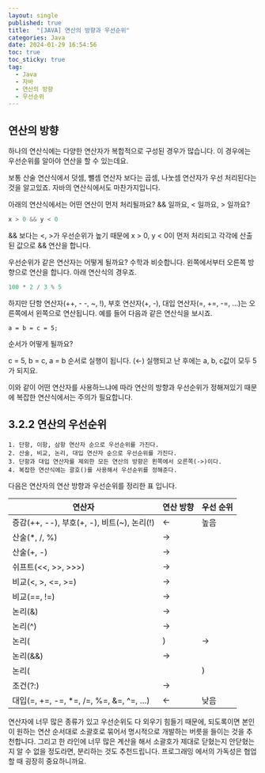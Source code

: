 ```yaml
---
layout: single
published: true
title:  "[JAVA] 연산의 방향과 우선순위"
categories: Java
date: 2024-01-29 16:54:56
toc: true
toc_sticky: true
tag:   
  - Java
  - 자바
  - 연산의 방향
  - 우선순위
---
```


##  연산의 방향

하나의 연산식에는 다양한 연산자가 복합적으로 구성된 경우가 많습니다. 이 경우에는 우선순위를 알아야 연산을 할 수 있는데요.

보통 산술 연산식에서 덧셈, 뺄셈 연산자 보다는 곱셈, 나눗셈 연산자가 우선 처리된다는 것을 알고있죠. 자바의 연산식에서도 마찬가지입니다. 

아래의 연산식에서는 어떤 연산이 먼저 처리될까요? && 일까요, < 일까요, > 일까요?

```java
x > 0 && y < 0
```

&& 보다는 <, >가 우선순위가 높기 때문에 x > 0, y < 0이 먼저 처리되고 각각에 산출된 값으로 && 연산을 합니다. 

우선순위가 같은 연산자는 어떻게 될까요? 수학과 비슷합니다. 왼쪽에서부터 오른쪽 방향으로 연산을 합니다. 아래 연산식의 경우죠.

```java
100 * 2 / 3 % 5
```

하지만 단항 연산자(++, - -, ~, !), 부호 연산자(+, -), 대입 연산자(=, +=, -=, …)는 오른쪽에서 왼쪽으로 연산됩니다. 예를 들어 다음과 같은 연산식을 보시죠.

```ebnf
a = b = c = 5;
```

순서가 어떻게 될까요? 

c = 5, b = c, a = b 순서로 실행이 됩니다. (←) 실행되고 난 후에는 a, b, c값이 모두 5가 되지요. 

이와 같이 어떤 연산자를 사용하느냐에 따라 연산의 방향과 우선순위가 정해져있기 때문에 복잡한 연산식에서는 주의가 필요합니다. 

## 3.2.2 연산의 우선순위

```ebnf
1. 단항, 이항, 삼항 연산자 순으로 우선순위를 가진다.
2. 산술, 비교, 논리, 대입 연산자 순으로 우선순위를 가진다. 
3. 단항과 대입 연산자를 제외한 모든 연산의 방향은 왼쪽에서 오른쪽(->)이다.
4. 복잡한 연산식에는 괄호()를 사용해서 우선순위를 정해준다. 
```

다음은 연산자의 연산 방향과 우선순위를 정리한 표 입니다. 

| 연산자 | 연산 방향 | 우선 순위 |
| --- | --- | --- |
| 증감(++, --), 부호(+, -), 비트(~), 논리(!) | ← | 높음 |
| 산술(*, /, %) | → |  |
| 산술(+, -) | → |  |
| 쉬프트(<<, >>, >>>) | → |  |
| 비교(<, >, <=, >=) | → |  |
| 비교(==, !=) | → |  |
| 논리(&) | → |  |
| 논리(^) | → |  |
| 논리(|) | → |  |
| 논리(&&) | → |  |
| 논리(||) | → |  |
| 조건(?:) | → |  |
| 대입(=, +=, -=, *=, /=, %=, &=, ^=, …) | ← | 낮음 |

연산자에 너무 많은 종류가 있고 우선순위도 다 외우기 힘들기 때문에, 되도록이면 본인이 원하는 연산 순서대로 소괄호로 묶어서 명시적으로 개발하는 버릇을 들이는 것을 추천합니다. 그리고 한 라인에 너무 많은 계산을 해서 소괄호가 제대로 닫혔는지 안닫혔는지 알 수 없을 정도라면, 분리하는 것도 추천드립니다. 프로그래밍 에서의 가독성은 협업할 때 굉장히 중요하니까요. 

